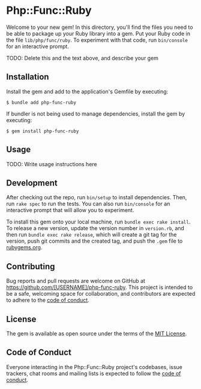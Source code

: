 # Php::Func::Ruby

Welcome to your new gem! In this directory, you'll find the files you need to be able to package up your Ruby library into a gem. Put your Ruby code in the file `lib/php/func/ruby`. To experiment with that code, run `bin/console` for an interactive prompt.

TODO: Delete this and the text above, and describe your gem

## Installation

Install the gem and add to the application's Gemfile by executing:

    $ bundle add php-func-ruby

If bundler is not being used to manage dependencies, install the gem by executing:

    $ gem install php-func-ruby

## Usage

TODO: Write usage instructions here

## Development

After checking out the repo, run `bin/setup` to install dependencies. Then, run `rake spec` to run the tests. You can also run `bin/console` for an interactive prompt that will allow you to experiment.

To install this gem onto your local machine, run `bundle exec rake install`. To release a new version, update the version number in `version.rb`, and then run `bundle exec rake release`, which will create a git tag for the version, push git commits and the created tag, and push the `.gem` file to [rubygems.org](https://rubygems.org).

## Contributing

Bug reports and pull requests are welcome on GitHub at https://github.com/[USERNAME]/php-func-ruby. This project is intended to be a safe, welcoming space for collaboration, and contributors are expected to adhere to the [code of conduct](https://github.com/[USERNAME]/php-func-ruby/blob/master/CODE_OF_CONDUCT.md).

## License

The gem is available as open source under the terms of the [MIT License](https://opensource.org/licenses/MIT).

## Code of Conduct

Everyone interacting in the Php::Func::Ruby project's codebases, issue trackers, chat rooms and mailing lists is expected to follow the [code of conduct](https://github.com/[USERNAME]/php-func-ruby/blob/master/CODE_OF_CONDUCT.md).

